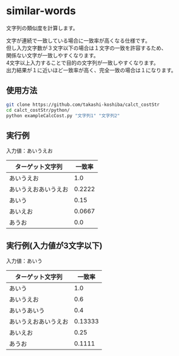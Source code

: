 # similar-words

文字列の類似度を計算します。
<p>文字が連続で一致している場合に一致率が高くなる仕様です。<br>
但し入力文字数が３文字以下の場合は１文字の一致を許容するため、<br>
関係ない文字が一致しやすくなります。<br>
4文字以上入力することで目的の文字列が一致しやすくなります。<br>
出力結果が１に近いほど一致率が高く、完全一致の場合は１になります。
</p>


<h2>使用方法</h2>

```bash
git clone https://github.com/takashi-koshiba/calct_costStr
cd calct_costStr/python/
python exampleCalcCost.py "文字列1" "文字列2"
```


<h2>実行例</h2>

<p>入力値：あいうえお</p>

| ターゲット文字列 | 一致率 |
| ------------- | ------------- |
|あいうえお| 1.0  |
|あいうえおあいうえお  | 0.2222 |
| あいう  | 0.15 |
| あいえお  | 0.0667 |
| あうお  | 0.0 |


<h2>実行例(入力値が3文字以下)</h2>

<p>入力値：あいう</p>

| ターゲット文字列 | 一致率 |
| ------------- | ------------- |
|あいう| 1.0  |
|あいうえお| 0.6  |
|あいうあいう| 0.4  |
|あいうえおあいうえお  | 0.13333 |
| あいえお  | 0.25|
| あうお  | 0.1111 |

<p></p>





